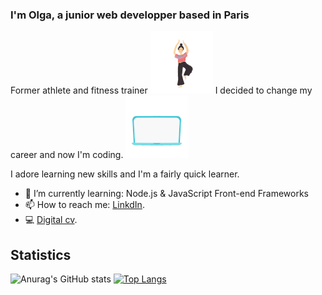 ### I'm Olga, a junior web developper based in Paris

Former athlete and fitness trainer ![Yoga exercices](https://raw.githubusercontent.com/OlgaSpirkina/mindfulness/main/src/assets/yoga.gif) I decided to change my career and now I'm coding. ![Coding](https://raw.githubusercontent.com/OlgaSpirkina/mindfulness/main/src/assets/coding.gif)


I adore learning new skills and I'm a fairly quick learner.

- 🌱 I’m currently learning: Node.js & JavaScript Front-end Frameworks  
- 📫 How to reach me: [LinkdIn](https://www.linkedin.com/in/olga-spirkina/).
- :computer: [Digital cv](https://olgaspirkina.github.io/). 

## Statistics                                                                                                                                            
![Anurag's GitHub stats](https://github-readme-stats.vercel.app/api?username=olgaspirkina&show_icons=true&theme=darcula&border_radius=1) [![Top Langs](https://github-readme-stats.vercel.app/api/top-langs/?username=olgaspirkina&layout=compact)](https://github.com/anuraghazra/github-readme-stats) 



